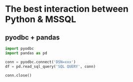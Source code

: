 # The best interaction between Python & MSSQL
## pyodbc + pandas

```python
import pyodbc
import pandas as pd

conn = pyodbc.connect('DSN=xxx')
df = pd.read_sql_query('SQL QUERY', conn)

conn.close()
```    
    

